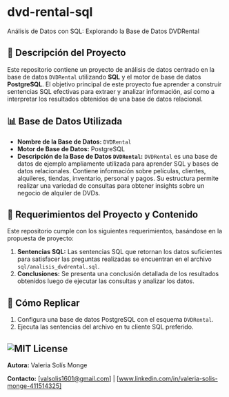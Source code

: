 # dvd-rental-sql
Análisis de Datos con SQL: Explorando la Base de Datos DVDRental

## 📝 Descripción del Proyecto
Este repositorio contiene un proyecto de análisis de datos centrado en la base de datos `DVDRental` utilizando **SQL** y el motor de base de datos **PostgreSQL**. El objetivo principal de este proyecto fue aprender a construir sentencias SQL efectivas para extraer y analizar información, así como a interpretar los resultados obtenidos de una base de datos relacional.

## 📊 Base de Datos Utilizada
* **Nombre de la Base de Datos:** `DVDRental`
* **Motor de Base de Datos:** PostgreSQL
* **Descripción de la Base de Datos `DVDRental`:**
    `DVDRental` es una base de datos de ejemplo ampliamente utilizada para aprender SQL y bases de datos relacionales. Contiene información sobre películas, clientes, alquileres, tiendas, inventario, personal y pagos. Su estructura permite realizar una variedad de consultas para obtener insights sobre un negocio de alquiler de DVDs.

## 🚀 Requerimientos del Proyecto y Contenido

Este repositorio cumple con los siguientes requerimientos, basándose en la propuesta de proyecto:

1.  **Sentencias SQL:** Las sentencias SQL que retornan los datos suficientes para satisfacer las preguntas realizadas se encuentran en el archivo `sql/analisis_dvdrental.sql`.
2.  **Conclusiones:** Se presenta una conclusión detallada de los resultados obtenidos luego de ejecutar las consultas y analizar los datos.

## 🚀 Cómo Replicar
1.  Configura una base de datos PostgreSQL con el esquema `DVDRental`.
2.  Ejecuta las sentencias del archivo en tu cliente SQL preferido.

![MIT License](https://img.shields.io/badge/license-MIT-green)
---
**Autora:** Valeria Solís Monge

**Contacto:** [valsolis1601@gmail.com] | [www.linkedin.com/in/valeria-solis-monge-411514325]
